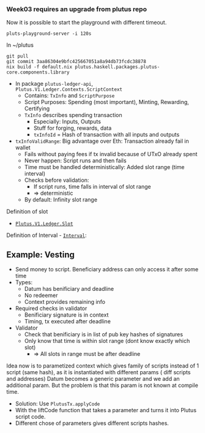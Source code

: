 ### Week03 requires an upgrade from plutus repo

Now it is possible to start the playground with different timeout.

    pluts-playground-server -i 120s

In ~/plutus
    
    git pull
    git commit 3aa86304e9bfc425667051a8a94db73fcdc38878
    nix build -f default.nix plutus.haskell.packages.plutus-core.components.library


- In package `plutus-ledger-api`, `Plutus.V1.Ledger.Contexts.ScriptContext`
    - Contains: `TxInfo` and `ScriptPurpose`
    - Script Purposes: Spending (most important), Minting, Rewarding, Certifying
    - `TxInfo` describes spending transaction
        - Especially: Inputs, Outputs
        - Stuff for forging, rewards, data
        - `txInfoId` = Hash of transaction with all inputs and outputs
- `txInfoValidRange`: Big advantage over Eth: Transaction already fail in wallet
    - Fails without paying fees if tx invalid because of UTxO already spent
    - Never happen: Script runs and then fails
    - Time must be handled deterministically: Added slot range (time interval)
    - Checks before validation:
        - If script runs, time falls in interval of slot range
        - => deterministic
    - By default: Infinity slot range

Definition of slot
- [`Plutus.V1.Ledger.Slot`](https://playground.plutus.iohkdev.io/tutorial/haddock/plutus-ledger-api/html/Plutus-V1-Ledger-Slot.html)

Definition of Interval
    - [`Interval`](https://playground.plutus.iohkdev.io/tutorial/haddock/plutus-ledger-api/html/Plutus-V1-Ledger-Interval.html#t:Interval):
    
    
## Example: Vesting

- Send money to script. Beneficiary address can only access it after some time
- Types:
    - Datum has benificiary and deadline
    - No redeemer
    - Context provides remaining info
- Required checks in validator
    - Benificiary signature is in context
    - Timing, tx executed after deadline
- Validator
    - Check that benificiary is in list of pub key hashes of signatures
    - Only know that time is within slot range (dont know exactly which slot)
        - => All slots in range must be after deadline

Idea now is to parametized context which gives family of scripts instead of 1 script (same hash), as it is instantiated with different params ( diff scripts and addresses)
Datum becomes a generic parameter and we add an additional param. But the problem is that this param is not known at compile time.

- Solution: Use `PlutusTx.applyCode`
- With the liftCode function that takes a parameter and turns it into Plutus script code.
- Different chose of parameters gives different scripts hashes. 

